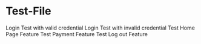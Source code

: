 # Test-File
Login Test with valid credential
Login Test with invalid credential
Test Home Page Feature
Test Payment Feature
Test Log out Feature
